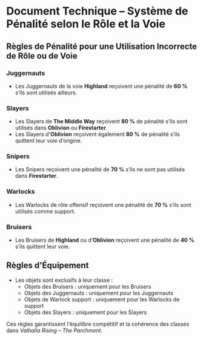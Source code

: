 
# Document Technique – Système de Pénalité selon le Rôle et la Voie

## Règles de Pénalité pour une Utilisation Incorrecte de Rôle ou de Voie

### Juggernauts
- Les Juggernauts de la voie **Highland** reçoivent une pénalité de **60 %** s’ils sont utilisés ailleurs.

### Slayers
- Les Slayers de **The Middle Way** reçoivent **80 %** de pénalité s’ils sont utilisés dans **Oblivion** ou **Firestarter**.
- Les Slayers d'**Oblivion** reçoivent également **80 %** de pénalité s’ils quittent leur voie d’origine.

### Snipers
- Les Snipers reçoivent une pénalité de **70 %** s’ils ne sont pas utilisés dans **Firestarter**.

### Warlocks
- Les Warlocks de rôle offensif reçoivent une pénalité de **70 %** s’ils sont utilisés comme support.

### Bruisers
- Les Bruisers de **Highland** ou d’**Oblivion** reçoivent une pénalité de **40 %** s’ils quittent leur voie.

## Règles d'Équipement
- Les objets sont exclusifs à leur classe :
  - Objets des Bruisers : uniquement pour les Bruisers
  - Objets des Juggernauts : uniquement pour les Juggernauts
  - Objets de Warlock support : uniquement pour les Warlocks de support
  - Objets des Slayers : uniquement pour les Slayers

Ces règles garantissent l'équilibre compétitif et la cohérence des classes dans *Valhalla Rising – The Parchment*.
